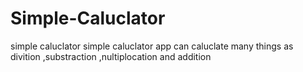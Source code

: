 # Simple-Caluclator
simple caluclator
simple caluclator app can caluclate many things as divition ,substraction ,nultiplocation and addition
